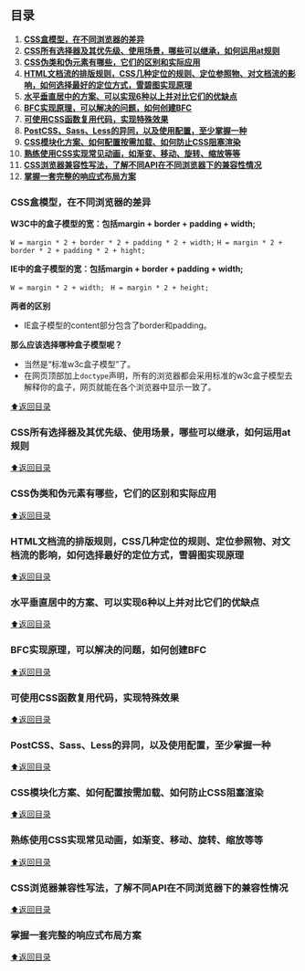 ## 目录

1. **[CSS盒模型，在不同浏览器的差异](#css盒模型在不同浏览器的差异)**
1. **[CSS所有选择器及其优先级、使用场景，哪些可以继承，如何运用at规则](#css所有选择器及其优先级使用场景哪些可以继承如何运用at规则)**
1. **[CSS伪类和伪元素有哪些，它们的区别和实际应用](#css伪类和伪元素有哪些它们的区别和实际应用)**
1. **[HTML文档流的排版规则，CSS几种定位的规则、定位参照物、对文档流的影响，如何选择最好的定位方式，雪碧图实现原理](#html文档流的排版规则CSS几种定位的规则定位参照物对文档流的影响如何选择最好的定位方式雪碧图实现原理)**
1. **[水平垂直居中的方案、可以实现6种以上并对比它们的优缺点](#水平垂直居中的方案可以实现6种以上并对比它们的优缺点)**
1. **[BFC实现原理，可以解决的问题，如何创建BFC](#bfc实现原理可以解决的问题如何创建bfc)**
1. **[可使用CSS函数复用代码，实现特殊效果](#可使用css函数复用代码实现特殊效果)**
1. **[PostCSS、Sass、Less的异同，以及使用配置，至少掌握一种](#postcsssassless的异同以及使用配置至少掌握一种)**
1. **[CSS模块化方案、如何配置按需加载、如何防止CSS阻塞渲染](#css模块化方案如何配置按需加载如何防止css阻塞渲染)**
1. **[熟练使用CSS实现常见动画，如渐变、移动、旋转、缩放等等](#熟练使用css实现常见动画如渐变移动旋转缩放等等)**
1. **[CSS浏览器兼容性写法，了解不同API在不同浏览器下的兼容性情况](#css浏览器兼容性写法了解不同api在不同浏览器下的兼容性情况)**
1. **[掌握一套完整的响应式布局方案](#掌握一套完整的响应式布局方案)**

### CSS盒模型，在不同浏览器的差异

**W3C中的盒子模型的宽：包括margin + border + padding + width;**

``W = margin * 2 + border * 2 + padding * 2 + width;`` 
``H = margin * 2 + border * 2 + padding * 2 + hight;`` 

**IE中的盒子模型的宽：包括margin + border + padding + width;**

``W = margin * 2 + width; ``
``H = margin * 2 + height; ``

**两者的区别**

- IE盒子模型的content部分包含了border和padding。

**那么应该选择哪种盒子模型呢？**

- 当然是“标准w3c盒子模型”了。
- 在网页顶部加上``doctype``声明，所有的浏览器都会采用标准的w3c盒子模型去解释你的盒子，网页就能在各个浏览器中显示一致了。

[:arrow_up:返回目录](#目录)

### CSS所有选择器及其优先级、使用场景，哪些可以继承，如何运用at规则

[:arrow_up:返回目录](#目录)

### CSS伪类和伪元素有哪些，它们的区别和实际应用

[:arrow_up:返回目录](#目录)

### HTML文档流的排版规则，CSS几种定位的规则、定位参照物、对文档流的影响，如何选择最好的定位方式，雪碧图实现原理

[:arrow_up:返回目录](#目录)

### 水平垂直居中的方案、可以实现6种以上并对比它们的优缺点

[:arrow_up:返回目录](#目录)

### BFC实现原理，可以解决的问题，如何创建BFC

[:arrow_up:返回目录](#目录)

### 可使用CSS函数复用代码，实现特殊效果

[:arrow_up:返回目录](#目录)

### PostCSS、Sass、Less的异同，以及使用配置，至少掌握一种

[:arrow_up:返回目录](#目录)

### CSS模块化方案、如何配置按需加载、如何防止CSS阻塞渲染

[:arrow_up:返回目录](#目录)

### 熟练使用CSS实现常见动画，如渐变、移动、旋转、缩放等等

[:arrow_up:返回目录](#目录)

### CSS浏览器兼容性写法，了解不同API在不同浏览器下的兼容性情况

[:arrow_up:返回目录](#目录)

### 掌握一套完整的响应式布局方案

[:arrow_up:返回目录](#目录)
